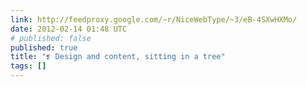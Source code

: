 ```yaml
---
link: http://feedproxy.google.com/~r/NiceWebType/~3/eB-4SXwHXMo/
date: 2012-02-14 01:48 UTC
# published: false
published: true
title: "❡ Design and content, sitting in a tree"
tags: []
---
```



